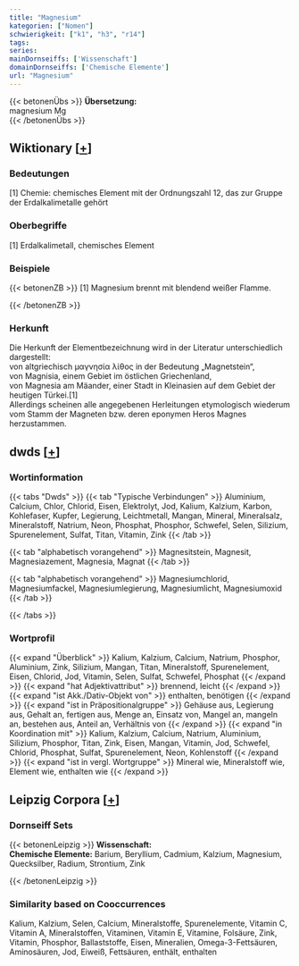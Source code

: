 ```yaml
---
title: "Magnesium"
kategorien: ["Nomen"]
schwierigkeit: ["k1", "h3", "r14"]
tags:
series:
mainDornseiffs: ['Wissenschaft']
domainDornseiffs: ['Chemische Elemente']
url: "Magnesium"
---
```


{{< betonenÜbs >}}
**Übersetzung:**  
magnesium Mg  
{{< /betonenÜbs >}}

## Wiktionary [[+](https://de.wiktionary.org/wiki/Magnesium)]

### Bedeutungen
[1] Chemie: chemisches Element mit der Ordnungszahl 12, das zur Gruppe der Erdalkalimetalle gehört  

### Oberbegriffe
[1] Erdalkalimetall, chemisches Element  

### Beispiele
{{< betonenZB >}}
[1] Magnesium brennt mit blendend weißer Flamme.  

{{< /betonenZB >}}
### Herkunft
Die Herkunft der Elementbezeichnung wird in der Literatur unterschiedlich dargestellt:  
von altgriechisch μαγνησία λίθος in der Bedeutung „Magnetstein“,  
von Magnisia, einem Gebiet im östlichen Griechenland,  
von Magnesia am Mäander, einer Stadt in Kleinasien auf dem Gebiet der heutigen Türkei.[1]  
Allerdings scheinen alle angegebenen Herleitungen etymologisch wiederum vom Stamm der Magneten bzw. deren eponymen Heros Magnes herzustammen.  



## dwds [[+](https://www.dwds.de/wb/Magnesium)]

### Wortinformation
{{< tabs "Dwds" >}}
{{< tab "Typische Verbindungen" >}}
Aluminium, Calcium, Chlor, Chlorid, Eisen, Elektrolyt, Jod, Kalium, Kalzium, Karbon, Kohlefaser, Kupfer, Legierung, Leichtmetall, Mangan, Mineral, Mineralsalz, Mineralstoff, Natrium, Neon, Phosphat, Phosphor, Schwefel, Selen, Silizium, Spurenelement, Sulfat, Titan, Vitamin, Zink
{{< /tab >}}

{{< tab "alphabetisch vorangehend" >}}
Magnesitstein, Magnesit, Magnesiazement, Magnesia, Magnat
{{< /tab >}}

{{< tab "alphabetisch vorangehend" >}}
Magnesiumchlorid, Magnesiumfackel, Magnesiumlegierung, Magnesiumlicht, Magnesiumoxid
{{< /tab >}}

{{< /tabs >}}

### Wortprofil
{{< expand "Überblick" >}} Kalium, Kalzium, Calcium, Natrium, Phosphor, Aluminium, Zink, Silizium, Mangan, Titan, Mineralstoff, Spurenelement, Eisen, Chlorid, Jod, Vitamin, Selen, Sulfat, Schwefel, Phosphat {{< /expand >}}
{{< expand "hat Adjektivattribut" >}} brennend, leicht {{< /expand >}}
{{< expand "ist Akk./Dativ-Objekt von" >}} enthalten, benötigen {{< /expand >}}
{{< expand "ist in Präpositionalgruppe" >}} Gehäuse aus, Legierung aus, Gehalt an, fertigen aus, Menge an, Einsatz von, Mangel an, mangeln an, bestehen aus, Anteil an, Verhältnis von {{< /expand >}}
{{< expand "in Koordination mit" >}} Kalium, Kalzium, Calcium, Natrium, Aluminium, Silizium, Phosphor, Titan, Zink, Eisen, Mangan, Vitamin, Jod, Schwefel, Chlorid, Phosphat, Sulfat, Spurenelement, Neon, Kohlenstoff {{< /expand >}}
{{< expand "ist in vergl. Wortgruppe" >}} Mineral wie, Mineralstoff wie, Element wie, enthalten wie {{< /expand >}}

## Leipzig Corpora [[+](https://corpora.uni-leipzig.de/en/res?word=Magnesium&corpusId=deu_newscrawl-public_2018)]

### Dornseiff Sets
{{< betonenLeipzig >}}
**Wissenschaft:**  
**Chemische Elemente:** Barium, Beryllium, Cadmium, Kalzium, Magnesium, Quecksilber, Radium, Strontium, Zink  

{{< /betonenLeipzig >}}

### Similarity based on Cooccurrences
Kalium, Kalzium, Selen, Calcium, Mineralstoffe, Spurenelemente, Vitamin C, Vitamin A, Mineralstoffen, Vitaminen, Vitamin E, Vitamine, Folsäure, Zink, Vitamin, Phosphor, Ballaststoffe, Eisen, Mineralien, Omega-3-Fettsäuren, Aminosäuren, Jod, Eiweiß, Fettsäuren, enthält, enthalten

